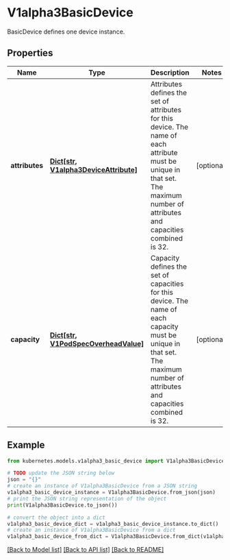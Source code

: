 # V1alpha3BasicDevice

BasicDevice defines one device instance.

## Properties

Name | Type | Description | Notes
------------ | ------------- | ------------- | -------------
**attributes** | [**Dict[str, V1alpha3DeviceAttribute]**](V1alpha3DeviceAttribute.md) | Attributes defines the set of attributes for this device. The name of each attribute must be unique in that set.  The maximum number of attributes and capacities combined is 32. | [optional] 
**capacity** | [**Dict[str, V1PodSpecOverheadValue]**](V1PodSpecOverheadValue.md) | Capacity defines the set of capacities for this device. The name of each capacity must be unique in that set.  The maximum number of attributes and capacities combined is 32. | [optional] 

## Example

```python
from kubernetes.models.v1alpha3_basic_device import V1alpha3BasicDevice

# TODO update the JSON string below
json = "{}"
# create an instance of V1alpha3BasicDevice from a JSON string
v1alpha3_basic_device_instance = V1alpha3BasicDevice.from_json(json)
# print the JSON string representation of the object
print(V1alpha3BasicDevice.to_json())

# convert the object into a dict
v1alpha3_basic_device_dict = v1alpha3_basic_device_instance.to_dict()
# create an instance of V1alpha3BasicDevice from a dict
v1alpha3_basic_device_from_dict = V1alpha3BasicDevice.from_dict(v1alpha3_basic_device_dict)
```
[[Back to Model list]](../README.md#documentation-for-models) [[Back to API list]](../README.md#documentation-for-api-endpoints) [[Back to README]](../README.md)


